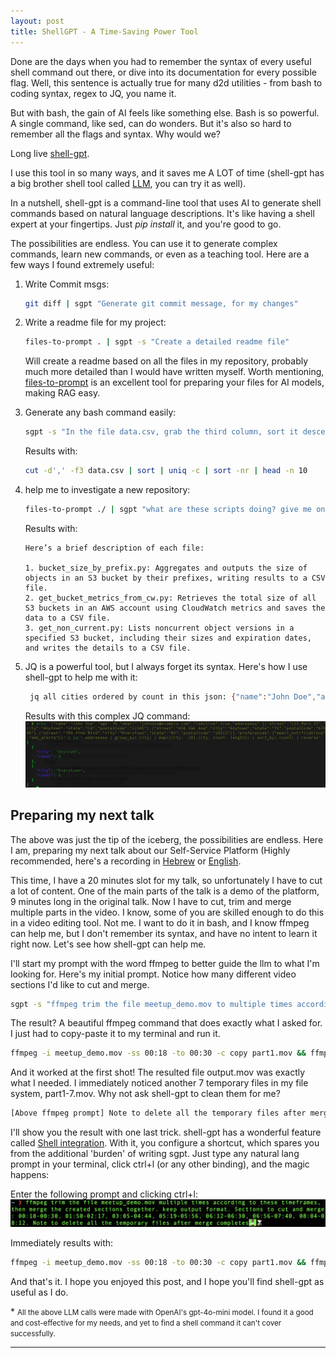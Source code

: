 ```yaml
---
layout: post
title: ShellGPT - A Time-Saving Power Tool
---
```


Done are the days when you had to remember the syntax of every useful shell command out there, or dive into its documentation for every possible flag. Well, this sentence is actually true for many d2d utilities - from bash to coding syntax, regex to JQ, you name it.

But with bash, the gain of AI feels like something else. Bash is so powerful. A single command, like sed, can do wonders. But it's also so hard to remember all the flags and syntax. Why would we?

Long live [shell-gpt](https://github.com/TheR1D/shell_gpt).

I use this tool in so many ways, and it saves me A LOT of time (shell-gpt has a big brother shell tool called [LLM](https://github.com/simonw/llm), you can try it as well).

In a nutshell, shell-gpt is a command-line tool that uses AI to generate shell commands based on natural language descriptions. It's like having a shell expert at your fingertips.
Just _pip install_ it, and you're good to go.

The possibilities are endless. You can use it to generate complex commands, learn new commands, or even as a teaching tool.
Here are a few ways I found extremely useful:

1. Write Commit msgs:
    ```bash
    git diff | sgpt "Generate git commit message, for my changes"
    ```

2. Write a readme file for my project:
   ```bash
   files-to-prompt . | sgpt -s "Create a detailed readme file"
   ```

   Will create a readme based on all the files in my repository, probably much more detailed than I would have written myself.
   Worth mentioning, [files-to-prompt](https://github.com/simonw/files-to-prompt) is an excellent tool for preparing your files for AI models, making RAG easy.

3. Generate any bash command easily:
   ```bash
   sgpt -s "In the file data.csv, grab the third column, sort it descending by count, and print the top 10"
   ```

   Results with:
   ```bash
   cut -d',' -f3 data.csv | sort | uniq -c | sort -nr | head -n 10
   ```

4. help me to investigate a new repository:
   ```bash
   files-to-prompt ./ | sgpt "what are these scripts doing? give me one liner per file"
   ```
   
   Results with:
   ```
   Here’s a brief description of each file:
   
   1. bucket_size_by_prefix.py: Aggregates and outputs the size of objects in an S3 bucket by their prefixes, writing results to a CSV file.                                                                                   
   2. get_bucket_metrics_from_cw.py: Retrieves the total size of all S3 buckets in an AWS account using CloudWatch metrics and saves the data to a CSV file.                                                                   
   3. get_non_current.py: Lists noncurrent object versions in a specified S3 bucket, including their sizes and expiration dates, and writes the details to a CSV file.                                                         
   ```
   
5. JQ is a powerful tool, but I always forget its syntax. Here's how I use shell-gpt to help me with it:
   ```bash
    jq all cities ordered by count in this json: {"name":"John Doe","age":30,"email":"johndoe@example.com","isActive":true,"addresses":[{"street":"123 Main St","city":"Anytown","state":"CA","postalCode":"12345"},{"street":"456 Oak Ave","city":"Anytown","state":"TX","postalCode":"67890"},{"street":"789 Pine Blvd","city":"Everytown","state":"NY","postalCode":"10112"}],"preferences":["email_notifications","sms_alerts"]}
   ```

   Results with this complex JQ command:
   ![jq_shell](../assets/shell-gpt/jq.png)

## Preparing my next talk

The above was just the tip of the iceberg, the possibilities are endless.
Here I am, preparing my next talk about our Self-Service Platform (Highly recommended, here's a recording in [Hebrew](https://www.youtube.com/watch?v=g2QXESqjHVM) or [English](https://www.youtube.com/watch?v=pNiXGw-LLZc&t=2s).

This time, I have a 20 minutes slot for my talk, so unfortunately I have to cut a lot of content.
One of the main parts of the talk is a demo of the platform, 9 minutes long in the original talk. Now I have to cut, trim and merge multiple parts in the video.
I know, some of you are skilled enough to do this in a video editing tool. Not me. I want to do it in bash, and I know ffmpeg can help me, but I don't remember its syntax, and have no intent to learn it right now.
Let's see how shell-gpt can help me.

I'll start my prompt with the word ffmpeg to better guide the llm to what I'm looking for.
Here's my initial prompt. Notice how many different video sections I'd like to cut and merge.
    
```bash
sgpt -s "ffmpeg trim the file meetup_demo.mov to multiple times according to these timeframes, then merge the created sections together. Preserve output format. Sections to cut and merge: 00:18-00:30, 01:50-02:17, 03:05-04:44, 05:19-05:56, 06:12-06:30, 06:56-07:40, 08:04-08:12." 
```

The result? A beautiful ffmpeg command that does exactly what I asked for. I just had to copy-paste it to my terminal and run it.
```bash
ffmpeg -i meetup_demo.mov -ss 00:18 -to 00:30 -c copy part1.mov && ffmpeg -i meetup_demo.mov -ss 01:50 -to 02:17 -c copy part2.mov && ffmpeg -i meetup_demo.mov -ss 03:05 -to 04:44 -c copy part3.mov && ffmpeg -i meetup_demo.mov -ss 05:19 -to 05:56 -c copy part4.mov && ffmpeg -i meetup_demo.mov -ss 06:12 -to 06:30 -c copy part5.mov && ffmpeg -i meetup_demo.mov -ss 06:56 -to 07:40 -c copy part6.mov && ffmpeg -i meetup_demo.mov -ss 08:04 -to 08:12 -c copy part7.mov && ffmpeg -f concat -safe 0 -i <(for f in part*.mov; do echo "file '$PWD/$f'"; done) -c copy output.mov
```

And it worked at the first shot! The resulted file output.mov was exactly what I needed. I immediately noticed another 7 temporary files in my file system, part1-7.mov. Why not ask shell-gpt to clean them for me?
```bash
[Above ffmpeg prompt] Note to delete all the temporary files after merge completes
``` 

I'll show you the result with one last trick. shell-gpt has a wonderful feature called [Shell integration](https://github.com/TheR1D/shell_gpt/tree/1.4.4?tab=readme-ov-file#shell-integration).
With it, you configure a shortcut, which spares you from the additional 'burden' of writing sgpt. Just type any natural lang prompt in your terminal, click ctrl+l (or any other binding), and the magic happens:

Enter the following prompt and clicking ctrl+l:
![ffmpeg](../assets/shell-gpt/ffmpeg.png)

Immediately results with:
```bash
ffmpeg -i meetup_demo.mov -ss 00:18 -to 00:30 -c copy part1.mov && ffmpeg -i meetup_demo.mov -ss 01:50 -to 02:17 -c copy part2.mov && ffmpeg -i meetup_demo.mov -ss 03:05 -to 04:44 -c copy part3.mov && ffmpeg -i meetup_demo.mov -ss 05:19 -to 05:56 -c copy part4.mov && ffmpeg -i meetup_demo.mov -ss 06:12 -to 06:30 -c copy part5.mov && ffmpeg -i meetup_demo.mov -ss 06:56 -to 07:40 -c copy part6.mov && ffmpeg -i meetup_demo.mov -ss 08:04 -to 08:12 -c copy part7.mov && ffmpeg -f concat -safe 0 -i <(for f in part*.mov; do echo "file '$PWD/$f'"; done) -c copy output.mov && rm part*.mov
```

And that's it. I hope you enjoyed this post, and I hope you'll find shell-gpt as useful as I do.

\* <small>All the above LLM calls were made with OpenAI's gpt-4o-mini model. I found it a good and cost-effective for my needs, and yet to find a shell command it can't cover successfully.</small>

-----

